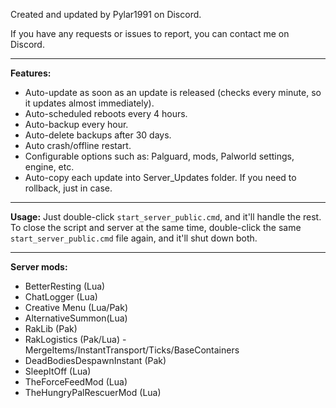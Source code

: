 Created and updated by Pylar1991 on Discord.

If you have any requests or issues to report, you can contact me on Discord.

---

**Features:**
- Auto-update as soon as an update is released (checks every minute, so it updates almost immediately).
- Auto-scheduled reboots every 4 hours.
- Auto-backup every hour.
- Auto-delete backups after 30 days.
- Auto crash/offline restart.
- Configurable options such as: Palguard, mods, Palworld settings, engine, etc.
- Auto-copy each update into Server_Updates folder. If you need to rollback, just in case.

---

**Usage:**
Just double-click `start_server_public.cmd`, and it'll handle the rest.  
To close the script and server at the same time, double-click the same `start_server_public.cmd` file again, and it'll shut down both.

---

**Server mods:**
- BetterResting (Lua)
- ChatLogger (Lua)
- Creative Menu (Lua/Pak)
- AlternativeSummon(Lua)
- RakLib (Pak)
- RakLogistics (Pak/Lua) - MergeItems/InstantTransport/Ticks/BaseContainers
- DeadBodiesDespawnInstant (Pak)
- SleepItOff (Lua)
- TheForceFeedMod (Lua)
- TheHungryPalRescuerMod (Lua)
